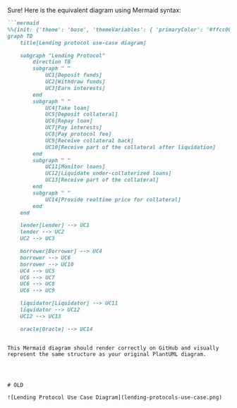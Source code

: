 







Sure! Here is the equivalent diagram using Mermaid syntax:

```markdown
```mermaid
%%{init: {'theme': 'base', 'themeVariables': { 'primaryColor': '#ffcc00', 'edgeLabelBackground':'#ffffff', 'tertiaryColor': '#ffffff'}}}%%
graph TD
    title[Lending protocol use-case diagram]

    subgraph "Lending Protocol"
        direction TB
        subgraph " "
            UC1[Deposit funds]
            UC2[Withdraw funds]
            UC3[Earn interests]
        end
        subgraph " "
            UC4[Take loan]
            UC5[Deposit collateral]
            UC6[Repay loan]
            UC7[Pay interests]
            UC8[Pay protocol fee]
            UC9[Receive collateral back]
            UC10[Receive part of the collateral after liquidation]
        end
        subgraph " "
            UC11[Monitor loans]
            UC12[Liquidate under-collaterized loans]
            UC13[Receive part of the collateral]
        end
        subgraph " "
            UC14[Provide realtime price for collateral]
        end
    end

    lender[Lender] --> UC1
    lender --> UC2
    UC2 --> UC3

    borrower[Borrower] --> UC4
    borrower --> UC6
    borrower --> UC10
    UC4 --> UC5
    UC6 --> UC7
    UC6 --> UC8
    UC6 --> UC9

    liquidator[Liquidator] --> UC11
    liquidator --> UC12
    UC12 --> UC13

    oracle[Oracle] --> UC14
```
```

This Mermaid diagram should render correctly on GitHub and visually represent the same structure as your original PlantUML diagram.




# OLD

![Lending Protocol Use Case Diagram](lending-protocols-use-case.png)